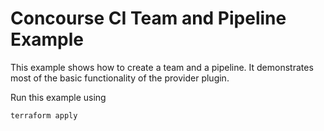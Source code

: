 # Concourse CI Team and Pipeline Example

This example shows how to create a team and a pipeline.
It demonstrates most of the basic functionality of the provider plugin.

Run this example using

```sh
terraform apply
```